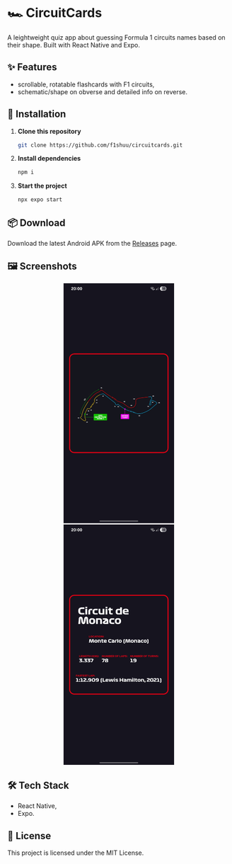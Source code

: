 # 🏎️ CircuitCards

A leightweight quiz app about guessing Formula 1 circuits names based on their shape. Built with React Native and Expo.

## ✨ Features
- scrollable, rotatable flashcards with F1 circuits,
- schematic/shape on obverse and detailed info on reverse.

## 📲 Installation

1. **Clone this repository**

   ```bash
   git clone https://github.com/f1shuu/circuitcards.git
   ```

2. **Install dependencies**

   ```bash
   npm i
   ```

3. **Start the project**

   ```bash
   npx expo start
   ```

## 📦 Download
Download the latest Android APK from the [Releases](https://github.com/f1shuu/circuitcards/releases) page.

## 🖼️ Screenshots

<p align="center">
    <img src="assets/images/readme/front.jpg" alt="Front side of a flashcard" width="250" style="margin: 0 12px;" />
    <img src="assets/images/readme/back.jpg" alt="Back side of a flashcard" width="250" style="margin: 0 12px;" />
</p>

## 🛠️ Tech Stack

- React Native,
- Expo.

## 📄 License

This project is licensed under the MIT License.
